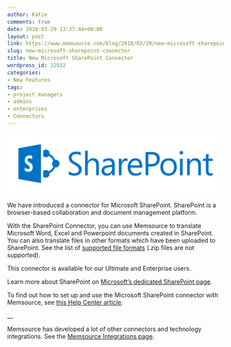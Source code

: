 ```yaml
---
author: Katie
comments: true
date: 2018-03-29 13:37:44+00:00
layout: post
link: https://www.memsource.com/blog/2018/03/29/new-microsoft-sharepoint-connector/
slug: new-microsoft-sharepoint-connector
title: New Microsoft SharePoint Connector
wordpress_id: 22932
categories:
- New Features
tags:
- project managers
- admins
- enterprises
- Connectors
---
```


[![](/uploads/2018/03/Microsoft-SharePoint-Logo.png)](/uploads/2018/03/Microsoft-SharePoint-Logo.png)

We have introduced a connector for Microsoft SharePoint. SharePoint is a browser-based collaboration and document management platform. <!-- more -->

With the SharePoint Connector, you can use Memsource to translate Microsoft Word, Excel and Powerpoint documents created in SharePoint. You can also translate files in other formats which have been uploaded to SharePoint. See the list of [supported file formats](https://help.memsource.com/hc/en-us/articles/360000446911-Supported-File-Formats) (.zip files are not supported). 

This connector is available for our Ultimate and Enterprise users.

Learn more about SharePoint on [Microsoft’s dedicated SharePoint page](https://support.office.com/en-us/article/what-is-sharepoint-97b915e6-651b-43b2-827d-fb25777f446f).

To find out how to set up and use the Microsoft SharePoint connector with Memsource, see [this Help Center article](https://help.memsource.com/hc/en-us/articles/115003948452#Microsoft_SharePoint).

__

Memsource has developed a lot of other connectors and technology integrations. See the [Memsource Integrations page](https://www.memsource.com/integrations/).
